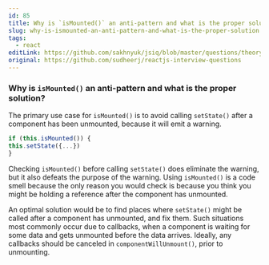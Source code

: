 ```yaml
---
id: 85
title: Why is `isMounted()` an anti-pattern and what is the proper solution?
slug: why-is-ismounted-an-anti-pattern-and-what-is-the-proper-solution
tags:
  - react
editLink: https://github.com/sakhnyuk/jsiq/blob/master/questions/theory/react/85.md
original: https://github.com/sudheerj/reactjs-interview-questions
---
```


### Why is `isMounted()` an anti-pattern and what is the proper solution?

The primary use case for `isMounted()` is to avoid calling `setState()` after a component has been unmounted, because it will emit a warning.

```javascript
if (this.isMounted()) {
this.setState({...})
}
```

Checking `isMounted()` before calling `setState()` does eliminate the warning, but it also defeats the purpose of the warning. Using `isMounted()` is a code smell because the only reason you would check is because you think you might be holding a reference after the component has unmounted.

An optimal solution would be to find places where `setState()` might be called after a component has unmounted, and fix them. Such situations most commonly occur due to callbacks, when a component is waiting for some data and gets unmounted before the data arrives. Ideally, any callbacks should be canceled in `componentWillUnmount()`, prior to unmounting.